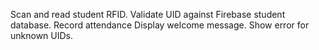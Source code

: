 Scan and read student RFID.
Validate UID against Firebase student database.
Record attendance
Display welcome message.
Show error for unknown UIDs.

